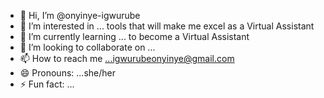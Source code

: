 - 👋 Hi, I’m @onyinye-igwurube
- 👀 I’m interested in ... tools that will make me excel as a Virtual Assistant
- 🌱 I’m currently learning ... to become a Virtual Assistant 
- 💞️ I’m looking to collaborate on ...
- 📫 How to reach me ...igwurubeonyinye@gmail.com
- 😄 Pronouns: ...she/her
- ⚡ Fun fact: ...

<!---
onyinye-igwurube/onyinye-igwurube is a ✨ special ✨ repository because its `README.md` (this file) appears on your GitHub profile.
You can click the Preview link to take a look at your changes.
--->
